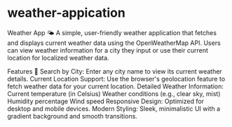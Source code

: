 # weather-appication
Weather App 🌤️
A simple, user-friendly weather application that fetches and displays current weather data using the OpenWeatherMap API. Users can view weather information for a city they input or use their current location for localized weather data.

Features 🚀
Search by City: Enter any city name to view its current weather details.
Current Location Support: Use the browser's geolocation feature to fetch weather data for your current location.
Detailed Weather Information:
Current temperature (in Celsius)
Weather conditions (e.g., clear sky, mist)
Humidity percentage
Wind speed
Responsive Design: Optimized for desktop and mobile devices.
Modern Styling: Sleek, minimalistic UI with a gradient background and smooth transitions.
